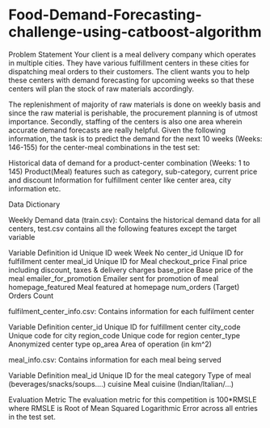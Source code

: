 # Food-Demand-Forecasting-challenge-using-catboost-algorithm
Problem Statement
Your client is a meal delivery company which operates in multiple cities. They have various fulfillment centers in these cities for dispatching meal orders to their customers. The client wants you to help these centers with demand forecasting for upcoming weeks so that these centers will plan the stock of raw materials accordingly.

The replenishment of majority of raw materials is done on weekly basis and since the raw material is perishable, the procurement planning is of utmost importance. Secondly, staffing of the centers is also one area wherein accurate demand forecasts are really helpful. Given the following information, the task is to predict the demand for the next 10 weeks (Weeks: 146-155) for the center-meal combinations in the test set:  

Historical data of demand for a product-center combination (Weeks: 1 to 145)
Product(Meal) features such as category, sub-category, current price and discount
Information for fulfillment center like center area, city information etc.
 

Data Dictionary
 

Weekly Demand data (train.csv): Contains the historical demand data for all centers, test.csv contains all the following features except the target variable
 

Variable	Definition
id	Unique ID
week	Week No
center_id	Unique ID for fulfillment center
meal_id	Unique ID for Meal
checkout_price	Final price including discount, taxes & delivery charges
base_price	Base price of the meal
emailer_for_promotion	Emailer sent for promotion of meal
homepage_featured	Meal featured at homepage
num_orders	(Target) Orders Count
   

fulfilment_center_info.csv: Contains information for each fulfilment center
 

Variable	Definition
center_id	Unique ID for fulfillment center
city_code	Unique code for city
region_code	Unique code for region
center_type	Anonymized center type
op_area	Area of operation (in km^2)
 

meal_info.csv: Contains information for each meal being served
 

Variable	Definition
meal_id	Unique ID for the meal
category	Type of meal (beverages/snacks/soups….)
cuisine	Meal cuisine (Indian/Italian/…)
 

Evaluation Metric
The evaluation metric for this competition is 100*RMSLE where RMSLE is Root of Mean Squared Logarithmic Error across all entries in the test set.

  
